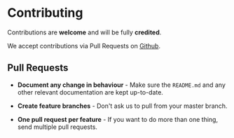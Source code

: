 # Contributing

Contributions are **welcome** and will be fully **credited**.

We accept contributions via Pull Requests on [Github](https://github.com/BFL-lab/grab-fasta).

## Pull Requests

- **Document any change in behaviour** - Make sure the `README.md` and any other relevant documentation are kept up-to-date.

- **Create feature branches** - Don't ask us to pull from your master branch.

- **One pull request per feature** - If you want to do more than one thing, send multiple pull requests.
